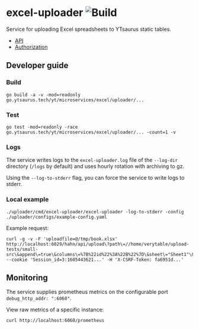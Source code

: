 # excel-uploader ![Build](https://github.com/ytsaurus/ytsaurus-excel-integration/actions/workflows/go.yaml/badge.svg)

Service for uploading Excel spreadsheets to YTsaurus static tables.

* [API](./docs/api.md)
* [Authorization](./docs/auth.md)

## Developer guide

### Build

```
go build -a -v -mod=readonly go.ytsaurus.tech/yt/microservices/excel/uploader/...
```

### Test

```
go test -mod=readonly -race go.ytsaurus.tech/yt/microservices/excel/uploader/... -count=1 -v
```

### Logs

The service writes logs to the `excel-uploader.log` file of the `--log-dir` directory (`/logs` by default) and uses hourly rotation with archiving to gz.

Using the `--log-to-stderr` flag, you can force the service to write logs to stderr.

### Local example

```
./uploader/cmd/excel-uploader/excel-uploader -log-to-stderr -config ./uploader/configs/example-config.yaml
```

Example request:
```
curl -g -v -F 'uploadfile=@/tmp/book.xlsx' http://localhost:6029/hahn/api/upload\?path\=//home/verytable/upload-tests/small-src\&append\=true\&columns\=%7B%22id%22%3A%22B%22%7D\&sheet\="Sheet1"\&start_row\=3\&row_count\=4 --cookie 'Session_id=3:1605443621...' -H 'X-CSRF-Token: fa6951d...'
```

## Monitoring

The service supplies prometheus metrics on the configurable port `debug_http_addr: ":6060"`.

View raw metrics of a specific instance:
```
curl http://localhost:6060/prometheus
```
